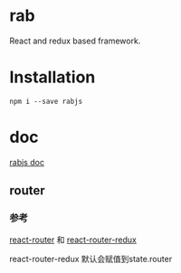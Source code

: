 # rab
React and redux based framework.

# Installation

`npm i --save rabjs`

# doc
[rabjs doc](https://ximing.gitbooks.io/rabjs/)

## router

### 参考 

[react-router](https://github.com/ReactTraining/react-router) 和 [react-router-redux](https://github.com/reactjs/react-router-redux)

react-router-redux 默认会赋值到state.router

